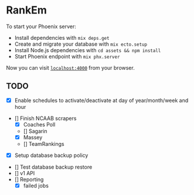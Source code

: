 # RankEm

To start your Phoenix server:

  * Install dependencies with `mix deps.get`
  * Create and migrate your database with `mix ecto.setup`
  * Install Node.js dependencies with `cd assets && npm install`
  * Start Phoenix endpoint with `mix phx.server`

Now you can visit [`localhost:4000`](http://localhost:4000) from your browser.

## TODO
- [X] Enable schedules to activate/deactivate at day of year/month/week and hour
- [] Finish NCAAB scrapers
  - [X] Coaches Poll
  - [] Sagarin
  - [X] Massey
  - [] TeamRankings
- [X] Setup database backup policy
- [] Test database backup restore
- [] v1 API
- [] Reporting
  - [X] failed jobs
